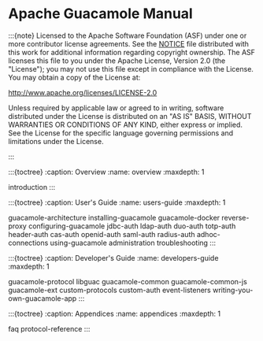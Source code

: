 Apache Guacamole Manual
=======================

:::{note}
Licensed to the Apache Software Foundation (ASF) under one or more contributor
license agreements. See the [NOTICE] file distributed with this work for
additional information regarding copyright ownership. The ASF licenses this
file to you under the Apache License, Version 2.0 (the "License"); you may not
use this file except in compliance with the License. You may obtain a copy of
the License at:

<http://www.apache.org/licenses/LICENSE-2.0>

Unless required by applicable law or agreed to in writing, software distributed
under the License is distributed on an "AS IS" BASIS, WITHOUT WARRANTIES OR
CONDITIONS OF ANY KIND, either express or implied. See the License for the
specific language governing permissions and limitations under the License.

[NOTICE]: https://raw.githubusercontent.com/apache/guacamole-manual/master/NOTICE
:::

:::{toctree}
:caption: Overview
:name: overview
:maxdepth: 1

introduction
:::

:::{toctree}
:caption: User's Guide
:name: users-guide
:maxdepth: 1

guacamole-architecture
installing-guacamole
guacamole-docker
reverse-proxy
configuring-guacamole
jdbc-auth
ldap-auth
duo-auth
totp-auth
header-auth
cas-auth
openid-auth
saml-auth
radius-auth
adhoc-connections
using-guacamole
administration
troubleshooting
:::

:::{toctree}
:caption: Developer's Guide
:name: developers-guide
:maxdepth: 1

guacamole-protocol
libguac
guacamole-common
guacamole-common-js
guacamole-ext
custom-protocols
custom-auth
event-listeners
writing-you-own-guacamole-app
:::

:::{toctree}
:caption: Appendices
:name: appendices
:maxdepth: 1

faq
protocol-reference
:::

